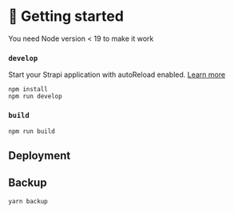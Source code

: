 # 🚀 Getting started

You need Node version < 19 to make it work


### `develop`

Start your Strapi application with autoReload enabled. [Learn more](https://docs.strapi.io/dev-docs/cli#strapi-develop)

```
npm install
npm run develop
```

### `build`

```
npm run build
```

## Deployment

## Backup

```
yarn backup
```